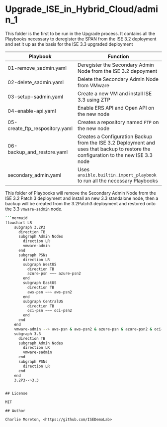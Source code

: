 # Upgrade_ISE_in_Hybrid_Cloud/admin_1

This folder is the first to be run in the Upgrade process.  It contains all the Playbooks necessary to deregister the SPAN from the ISE 3.2 deployment and set it up as the basis for the ISE 3.3 upgraded deployment

|Playbook|Function|
|---|---|
|01-remove_sadmin.yaml|Deregister the Secondary Admin Node from the ISE 3.2 depoyment|
|02-delete_sadmin.yaml|Delete the Secondary Admin Node from VMware|
|03-setup-sadmin.yaml|Create a new VM and install ISE 3.3 using ZTP|
|04-enable-api.yaml|Enable ERS API and Open API on the new node|
|05-create_ftp_respository.yaml|Creates a repository named `FTP` on the new node|
|06-backup_and_restore.yaml|Creates a Configuration Backup from the ISE 3.2 Deployment and uses that backup to restore the configuration to the new ISE 3.3 node|
|secondary_admin.yaml|Uses `ansible.builtin.import_playbook` to run all the necessary Playbooks |

This folder of Playbooks will remove the Secondary Admin Node from the ISE 3.2 Patch 3 deployment and install an new 3.3 standalone node, then a backup will be created from the 3.2Patch3 deployment and restored onto the 3.3 `vmware-sadmin` node.

```sh
```mermaid
flowchart LR
    subgraph 3.2P3
      direction TB
      subgraph Admin Nodes
        direction LR
        vmware-admin
      end
      subgraph PSNs
        direction LR
        subgraph WestUS
          direction TB
          azure-psn ~~~ azure-psn2
        end
        subgraph EastUS
          direction TB
          aws-psn ~~~ aws-psn2
        end
        subgraph CentralUS
          direction TB
          oci-psn ~~~ oci-psn2
        end
      end
    end
    vmware-admin --> aws-psn & aws-psn2 & azure-psn & azure-psn2 & oci-psn & oci-psn2
    subgraph 3.3
      direction TB
      subgraph Admin Nodes
        direction LR
        vmware-sadmin
      end
      subgraph PSNs
        direction LR
      end
    end
    3.2P3-->3.3
```
```

## License

MIT

## Author

Charlie Moreton, <https://github.com/ISEDemoLab>